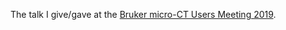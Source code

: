 The talk I give/gave at the [Bruker micro-CT Users Meeting 2019](https://www.bruker.com/events/micro-ct-users-meeting.html).                        
